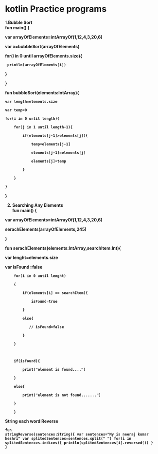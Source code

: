 # kotlin Practice programs

1.<B>Bubble Sort<br><B>
  fun main() { 

  var arrayOfElements=intArrayOf(1,12,4,3,20,6) 

var x=bubbleSort(arrayOfElements) 

for(i in 0 until arrayOfElements.size){ 

     println(arrayOfElements[i]) 

} 

} 

  

fun bubbleSort(elements:IntArray){ 

    var length=elements.size 

    var temp=0 

    for(i in 0 until length){ 

        for(j in 1 until length-1){ 

            if(elements[j-1]>elements[j]){ 

                temp=elements[j-1] 

                elements[j-1]=elements[j] 

                elements[j]=temp 

            } 

        } 

    } 

} 

 

2) Searching Any Elements<br>
fun main() { 

  var arrayOfElements=intArrayOf(1,12,4,3,20,6) 

  serachElements(arrayOfElements,245) 

} 

 

fun serachElements(elements:IntArray,searchItem:Int){ 

   var lenght=elements.size 

   var isFound=false 

     

        for(i in 0 until lenght) 

        { 

            if(elements[i] == searchItem){ 

                isFound=true 

            } 

            else{ 

               // isFound=false 

            } 

        } 

         

        if(isFound){ 

            print("element is found....") 

        } 

        else{ 

            print("element is not found.......") 

        } 

        } 
  
 <b> String each word Reverse</b>
  <code><pre>fun stringReverse(sentences:String){ 
    var sentences="My is neeraj kumar keshri" 
        var splitedSentences=sentences.split(" ") 
        for(i in splitedSentences.indices){ 
            println(splitedSentences[i].reversed()) 
        } 
  }</pre> </code>
  
